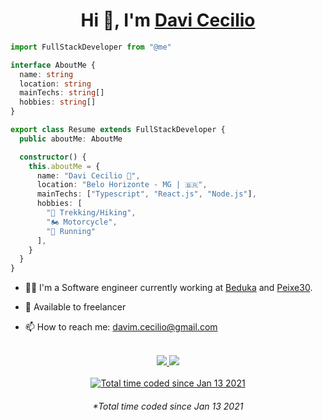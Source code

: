 <h1 align="center">Hi 👋, I'm <a href="https://www.linkedin.com/in/davicecilio/" target="_blank">
Davi Cecilio</a></h1>

```ts
import FullStackDeveloper from "@me"

interface AboutMe {
  name: string
  location: string
  mainTechs: string[]
  hobbies: string[]
}

export class Resume extends FullStackDeveloper {
  public aboutMe: AboutMe

  constructor() {
    this.aboutMe = {
      name: "Davi Cecilio 👋",
      location: "Belo Horizonte - MG | 🇧🇷",
      mainTechs: ["Typescript", "React.js", "Node.js"],
      hobbies: [
        "🥾 Trekking/Hiking",
        "🏍️ Motorcycle", 
        "🏃 Running"
      ],
    }
  }
}
```

- 👨‍💻 I'm a Software engineer currently working at [Beduka](https://beduka.com/) and [Peixe30](https://peixe30.com/).

- 🤝 Available to freelancer

- 📫️ How to reach me: davim.cecilio@gmail.com

<br/>

<div align="center">
<a href="mailto:davim.cecilio@gmail.com" target="_blank">
    <img src="https://img.shields.io/badge/Gmail-D14836?style=for-the-badge&logo=gmail&logoColor=white" />    
</a>

<a href="https://www.linkedin.com/in/davicecilio/"  target="_blank">
    <img src="https://img.shields.io/badge/LinkedIn-0077B5?style=for-the-badge&logo=linkedin&logoColor=white" />    
</a>
</div>

<br/>

<div align="center">
<a href="https://wakatime.com/@d2a28491-1637-4cac-bde4-a4512d3c21cd"  target="_blank"><img src="https://wakatime.com/badge/user/d2a28491-1637-4cac-bde4-a4512d3c21cd.svg" alt="Total time coded since Jan 13 2021" /></a>

<br/>

<h6>
  *Total time coded since Jan 13 2021
</h6>
</div>
